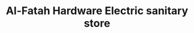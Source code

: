 ---
title: "Al-Fatah Hardware Electric sanitary store"
url: /karachi/al-fatah-hardware-electric-sanitary-store/
shop: Eisenwaren
---